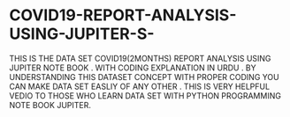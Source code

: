 # COVID19-REPORT-ANALYSIS-USING-JUPITER-S-
THIS IS THE DATA SET COVID19(2MONTHS) REPORT ANALYSIS USING JUPITER NOTE BOOK . WITH CODING EXPLANATION IN URDU .  BY UNDERSTANDING THIS DATASET CONCEPT WITH PROPER CODING  YOU CAN MAKE DATA SET EASLIY OF ANY OTHER .  THIS IS VERY HELPFUL VEDIO TO THOSE WHO LEARN DATA SET WITH PYTHON PROGRAMMING NOTE BOOK JUPITER.
